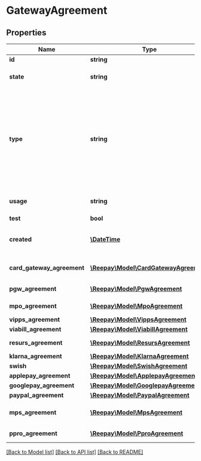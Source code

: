 # GatewayAgreement

## Properties
Name | Type | Description | Notes
------------ | ------------- | ------------- | -------------
**id** | **string** | Agreement id | 
**state** | **string** | Agreement state: &#x60;active&#x60;, &#x60;disabled&#x60;, &#x60;pending&#x60; or &#x60;deleted&#x60; | 
**type** | **string** | Agreement type: &#x60;card&#x60;, &#x60;viabill&#x60;, &#x60;resurs&#x60;, &#x60;klarna_pay_now&#x60;, &#x60;klarna_pay_later&#x60;, &#x60;klarna_slice_it&#x60;, &#x60;klarna_direct_bank_transfer&#x60;, &#x60;klarna_direct_debit&#x60;, &#x60;mobilepay&#x60;, &#x60;mobilepay_subscriptions&#x60;, &#x60;applepay&#x60;, &#x60;googlepay&#x60;, &#x60;vipps&#x60;, &#x60;swish&#x60;, &#x60;paypal&#x60;, &#x60;pp_blik&#x60;, &#x60;pp_ideal&#x60;, &#x60;pp_p24&#x60;. | 
**usage** | **string** | Agreement payment type usage: &#x60;single&#x60;, &#x60;reusable&#x60;, &#x60;subscription&#x60; | 
**test** | **bool** | Test agreement or not | 
**created** | [**\DateTime**](\DateTime.md) | Date when the agreement was created. In [ISO-8601](http://en.wikipedia.org/wiki/ISO_8601) extended offset date-time format. | 
**card_gateway_agreement** | [**\Reepay\Model\CardGatewayAgreement**](CardGatewayAgreement.md) | Card gateway agreement details in case of card gateway | [optional] 
**pgw_agreement** | [**\Reepay\Model\PgwAgreement**](PgwAgreement.md) | Payment gateway in case of payment gateway | [optional] 
**mpo_agreement** | [**\Reepay\Model\MpoAgreement**](MpoAgreement.md) | MobilePay online agreement details | [optional] 
**vipps_agreement** | [**\Reepay\Model\VippsAgreement**](VippsAgreement.md) | Vipps agreement details | [optional] 
**viabill_agreement** | [**\Reepay\Model\ViabillAgreement**](ViabillAgreement.md) | ViaBill agreement details | [optional] 
**resurs_agreement** | [**\Reepay\Model\ResursAgreement**](ResursAgreement.md) | Resurs Bank agreement details | [optional] 
**klarna_agreement** | [**\Reepay\Model\KlarnaAgreement**](KlarnaAgreement.md) | Klarna agreement details | [optional] 
**swish** | [**\Reepay\Model\SwishAgreement**](SwishAgreement.md) | Swish agreement details | [optional] 
**applepay_agreement** | [**\Reepay\Model\ApplepayAgreement**](ApplepayAgreement.md) | ApplePay agreement details | [optional] 
**googlepay_agreement** | [**\Reepay\Model\GooglepayAgreement**](GooglepayAgreement.md) | GooglePay agreement details | [optional] 
**paypal_agreement** | [**\Reepay\Model\PaypalAgreement**](PaypalAgreement.md) | PayPal agreement details | [optional] 
**mps_agreement** | [**\Reepay\Model\MpsAgreement**](MpsAgreement.md) | MobilePay Subscriptions agreement details in case of MobilePay Subscriptions | [optional] 
**ppro_agreement** | [**\Reepay\Model\PproAgreement**](PproAgreement.md) | Local payment methods agreement details | [optional] 

[[Back to Model list]](../README.md#documentation-for-models) [[Back to API list]](../README.md#documentation-for-api-endpoints) [[Back to README]](../README.md)


